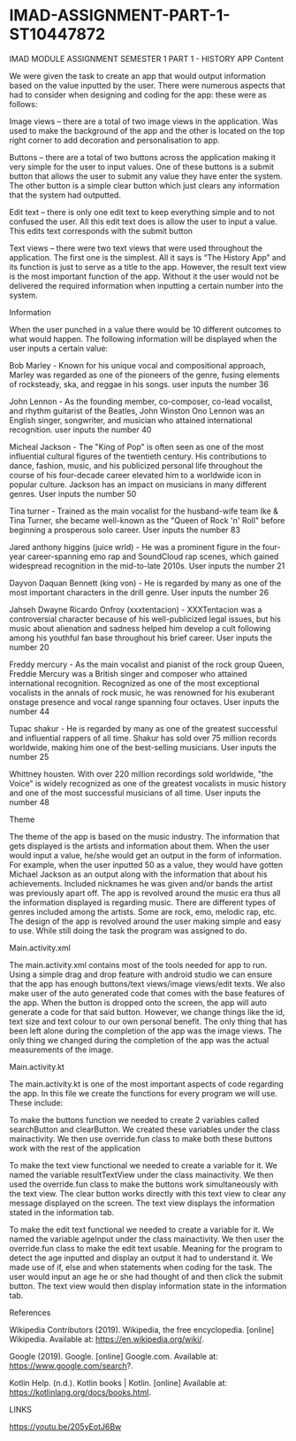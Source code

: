 # IMAD-ASSIGNMENT-PART-1-ST10447872
IMAD MODULE ASSIGNMENT SEMESTER 1 PART 1 - HISTORY APP
Content 

We were given the task to create an app that would output information based on the value inputted by the user. There were numerous aspects that had to consider when designing and coding for the app: these were as follows: 

Image views – there are a total of two image views in the application. Was used to make the background of the app and the other is located on the top right corner to add decoration and personalisation to app. 

Buttons – there are a total of two buttons across the application making it very simple for the user to input values. One of these buttons is a submit button that allows the user to submit any value they have enter the system. The other button is a simple clear button which just clears any information that the system had outputted. 

Edit text – there is only one edit text to keep everything simple and to not confused the user. All this edit text does is allow the user to input a value. This edits text corresponds with the submit button 

Text views – there were two text views that were used throughout the application. The first one is the simplest. All it says is “The History App” and its function is just to serve as a title to the app. However, the result text view is the most important function of the app. Without it the user would not be delivered the required information when inputting a certain number into the system. 

 

 

 

Information 

When the user punched in a value there would be 10 different outcomes to what would happen. The following information will be displayed when the user inputs a certain value: 

 

Bob Marley - Known for his unique vocal and compositional approach, Marley was regarded as one of the pioneers of the genre, fusing elements of rocksteady, ska, and reggae in his songs.  user inputs the number 36 

John Lennon - As the founding member, co-composer, co-lead vocalist, and rhythm guitarist of the Beatles, John Winston Ono Lennon was an English singer, songwriter, and musician who attained international recognition.  user inputs the number 40  

Micheal Jackson - The "King of Pop" is often seen as one of the most influential cultural figures of the twentieth century. His contributions to dance, fashion, music, and his publicized personal life throughout the course of his four-decade career elevated him to a worldwide icon in popular culture. Jackson has an impact on musicians in many different genres. User inputs the number 50 

Tina turner - Trained as the main vocalist for the husband-wife team Ike & Tina Turner, she became well-known as the "Queen of Rock 'n' Roll" before beginning a prosperous solo career. User inputs the number 83  

Jared anthony higgins (juice wrld) - He was a prominent figure in the four-year career-spanning emo rap and SoundCloud rap scenes, which gained widespread recognition in the mid-to-late 2010s. User inputs the number 21 

Dayvon Daquan Bennett (king von) - He is regarded by many as one of the most important characters in the drill genre. User inputs the number 26 

Jahseh Dwayne Ricardo Onfroy (xxxtentacion) - XXXTentacion was a controversial character because of his well-publicized legal issues, but his music about alienation and sadness helped him develop a cult following among his youthful fan base throughout his brief career. User inputs the number 20  

Freddy mercury - As the main vocalist and pianist of the rock group Queen, Freddie Mercury was a British singer and composer who attained international recognition. Recognized as one of the most exceptional vocalists in the annals of rock music, he was renowned for his exuberant onstage presence and vocal range spanning four octaves. User inputs the number 44  

Tupac shakur - He is regarded by many as one of the greatest successful and influential rappers of all time. Shakur has sold over 75 million records worldwide, making him one of the best-selling musicians. User inputs the number 25 

Whittney housten. With over 220 million recordings sold worldwide, "the Voice" is widely recognized as one of the greatest vocalists in music history and one of the most successful musicians of all time. User inputs the number 48 

Theme 

The theme of the app is based on the music industry. The information that gets displayed is the artists and information about them. When the user would input a value, he/she would get an output in the form of information. For example, when the user inputted 50 as a value, they would have gotten Michael Jackson as an output along with the information that about his achievements. Included nicknames he was given and/or bands the artist was previously apart off. The app is revolved around the music era thus all the information displayed is regarding music. There are different types of genres included among the artists. Some are rock, emo, melodic rap, etc. The design of the app is revolved around the user making simple and easy to use. While still doing the task the program was assigned to do.  

 

Main.activity.xml 

The main.activity.xml contains most of the tools needed for app to run. Using a simple drag and drop feature with android studio we can ensure that the app has enough buttons/text views/image views/edit texts. We also make user of the auto generated code that comes with the base features of the app. When the button is dropped onto the screen, the app will auto generate a code for that said button. However, we change things like the id, text size and text colour to our own personal benefit. The only thing that has been left alone during the completion of the app was the image views. The only thing we changed during the completion of the app was the actual measurements of the image. 

 

 

Main.activity.kt 

The main.activity.kt is one of the most important aspects of code regarding the app. In this file we create the functions for every program we will use. These include: 

To make the buttons function we needed to create 2 variables called searchButton and clearButton. We created these variables under the class mainactivity. We then use override.fun class to make both these buttons work with the rest of the application 

To make the text view functional we needed to create a variable for it. We named the variable resultTextView under the class mainactivity. We then used the override.fun class to make the buttons work simultaneously with the text view. The clear button works directly with this text view to clear any message displayed on the screen. The text view displays the information stated in the information tab.  

To make the edit text functional we needed to create a variable for it. We named the variable ageInput under the class mainactivity. We then user the override.fun class to make the edit text usable. Meaning for the program to detect the age inputted and display an output it had to understand it. We made use of if, else and when statements when coding for the task. The user would input an age he or she had thought of and then click the submit button. The text view would then display information state in the information tab. 

 

References 

Wikipedia Contributors (2019). Wikipedia, the free encyclopedia. [online] Wikipedia. Available at: https://en.wikipedia.org/wiki/. 

 

Google (2019). Google. [online] Google.com. Available at: https://www.google.com/search?. 

 

Kotlin Help. (n.d.). Kotlin books | Kotlin. [online] Available at: https://kotlinlang.org/docs/books.html. 

 

LINKS 

https://youtu.be/205yEotJ6Bw ‌ 

‌ 

 

‌ 

 

